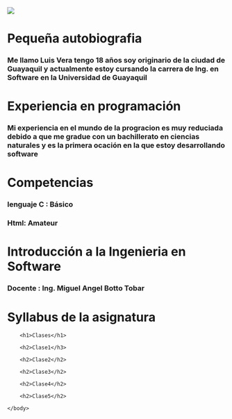 <html>
    <head>
        <title>Luis Alberto Vera Garcia </title> 
    </head>
    <img src="Descargas/Luis Vera.jpeg"/>
    <body>
        <h1>Pequeña autobiografia</h1>
        <h3>Me llamo Luis Vera tengo 18 años soy originario de la ciudad de Guayaquil y actualmente estoy cursando la carrera de Ing. en Software en la Universidad de Guayaquil</h3>
        <h1>Experiencia en programación</h1>
        <h3>Mi experiencia en el mundo de la progracion es muy reduciada debido a que me gradue con un bachillerato en ciencias naturales y es la primera ocación en la que estoy desarrollando software</h3>
        <h1>Competencias</h1>
        <h3>lenguaje C : Básico </h3>
        <h3>Html: Amateur </h3>
        <h1>Introducción a la Ingenieria en Software </h1>
        <h3>Docente : Ing. Miguel Angel Botto Tobar</h3>
        <h1>Syllabus de la asignatura</h1>

        <h1>Clases</h1>
        
        <h2>Clase1</h3>

        <h2>Clase2</h2>

        <h2>Clase3</h2>

        <h2>Clase4</h2>

        <h2>Clase5</h2>

    </body>
</html> 
